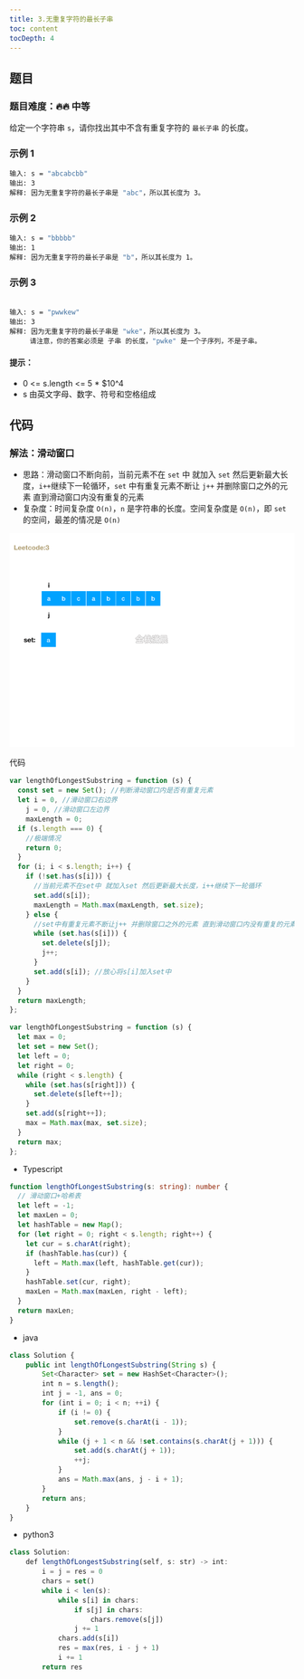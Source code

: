 ```yaml
---
title: 3.无重复字符的最长子串
toc: content
tocDepth: 4
---
```


## 题目

### 题目难度：🔥🔥 中等

给定一个字符串 `s`，请你找出其中不含有重复字符的 `最长子串` 的长度。

### 示例 1

```bash
输入: s = "abcabcbb"
输出: 3
解释: 因为无重复字符的最长子串是 "abc"，所以其长度为 3。
```

### 示例 2

```bash
输入: s = "bbbbb"
输出: 1
解释: 因为无重复字符的最长子串是 "b"，所以其长度为 1。
```

### 示例 3

```bash

输入: s = "pwwkew"
输出: 3
解释: 因为无重复字符的最长子串是 "wke"，所以其长度为 3。
     请注意，你的答案必须是 子串 的长度，"pwke" 是一个子序列，不是子串。


```

#### 提示：

- 0 <= s.length <= 5 \* $10^4
- s 由英文字母、数字、符号和空格组成

## 代码

### 解法：滑动窗口

- 思路：滑动窗口不断向前，当前元素不在 `set` 中 就加入 `set` 然后更新最大长度，`i++`继续下一轮循环，`set` 中有重复元素不断让 `j++` 并删除窗口之外的元素 直到滑动窗口内没有重复的元素
- 复杂度：时间复杂度 `O(n)`，`n` 是字符串的长度。空间复杂度是 `O(n)`，即 `set` 的空间，最差的情况是 `O(n)`

![1](../../assets/daily-question/lengthOfLongestSubstring.gif)

代码

```javascript
var lengthOfLongestSubstring = function (s) {
  const set = new Set(); //判断滑动窗口内是否有重复元素
  let i = 0, //滑动窗口右边界
    j = 0, //滑动窗口左边界
    maxLength = 0;
  if (s.length === 0) {
    //极端情况
    return 0;
  }
  for (i; i < s.length; i++) {
    if (!set.has(s[i])) {
      //当前元素不在set中 就加入set 然后更新最大长度，i++继续下一轮循环
      set.add(s[i]);
      maxLength = Math.max(maxLength, set.size);
    } else {
      //set中有重复元素不断让j++ 并删除窗口之外的元素 直到滑动窗口内没有重复的元素
      while (set.has(s[i])) {
        set.delete(s[j]);
        j++;
      }
      set.add(s[i]); //放心将s[i]加入set中
    }
  }
  return maxLength;
};
```

```javascript
var lengthOfLongestSubstring = function (s) {
  let max = 0;
  let set = new Set();
  let left = 0;
  let right = 0;
  while (right < s.length) {
    while (set.has(s[right])) {
      set.delete(s[left++]);
    }
    set.add(s[right++]);
    max = Math.max(max, set.size);
  }
  return max;
};
```

- Typescript

```ts
function lengthOfLongestSubstring(s: string): number {
  // 滑动窗口+哈希表
  let left = -1;
  let maxLen = 0;
  let hashTable = new Map();
  for (let right = 0; right < s.length; right++) {
    let cur = s.charAt(right);
    if (hashTable.has(cur)) {
      left = Math.max(left, hashTable.get(cur));
    }
    hashTable.set(cur, right);
    maxLen = Math.max(maxLen, right - left);
  }
  return maxLen;
}
```

- java

```javascript
class Solution {
    public int lengthOfLongestSubstring(String s) {
        Set<Character> set = new HashSet<Character>();
        int n = s.length();
        int j = -1, ans = 0;
        for (int i = 0; i < n; ++i) {
            if (i != 0) {
                set.remove(s.charAt(i - 1));
            }
            while (j + 1 < n && !set.contains(s.charAt(j + 1))) {
                set.add(s.charAt(j + 1));
                ++j;
            }
            ans = Math.max(ans, j - i + 1);
        }
        return ans;
    }
}
```

- python3

```javascript
class Solution:
    def lengthOfLongestSubstring(self, s: str) -> int:
        i = j = res = 0
        chars = set()
        while i < len(s):
            while s[i] in chars:
                if s[j] in chars:
                    chars.remove(s[j])
                j += 1
            chars.add(s[i])
            res = max(res, i - j + 1)
            i += 1
        return res
```
